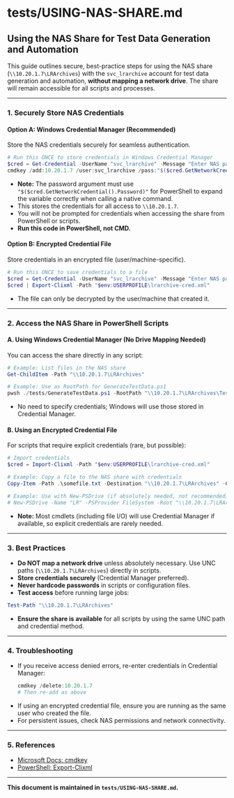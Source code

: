 # tests/USING-NAS-SHARE.md

## Using the NAS Share for Test Data Generation and Automation

This guide outlines secure, best-practice steps for using the NAS share (`\\10.20.1.7\LRArchives`) with the `svc_lrarchive` account for test data generation and automation, **without mapping a network drive**. The share will remain accessible for all scripts and processes.

---

### 1. **Securely Store NAS Credentials**

#### **Option A: Windows Credential Manager (Recommended)**
Store the NAS credentials securely for seamless authentication.

```powershell
# Run this ONCE to store credentials in Windows Credential Manager
$cred = Get-Credential -UserName "svc_lrarchive" -Message "Enter NAS password"
cmdkey /add:10.20.1.7 /user:svc_lrarchive /pass:"$($cred.GetNetworkCredential().Password)"
```
- **Note:** The password argument must use `"$($cred.GetNetworkCredential().Password)"` for PowerShell to expand the variable correctly when calling a native command.
- This stores the credentials for all access to `\\10.20.1.7`.
- You will not be prompted for credentials when accessing the share from PowerShell or scripts.
- **Run this code in PowerShell, not CMD.**

#### **Option B: Encrypted Credential File**
Store credentials in an encrypted file (user/machine-specific).

```powershell
# Run this ONCE to save credentials to a file
$cred = Get-Credential -UserName "svc_lrarchive" -Message "Enter NAS password"
$cred | Export-Clixml -Path "$env:USERPROFILE\lrarchive-cred.xml"
```
- The file can only be decrypted by the user/machine that created it.

---

### 2. **Access the NAS Share in PowerShell Scripts**

#### **A. Using Windows Credential Manager (No Drive Mapping Needed)**

You can access the share directly in any script:

```powershell
# Example: List files in the NAS share
Get-ChildItem -Path "\\10.20.1.7\LRArchives"

# Example: Use as RootPath for GenerateTestData.ps1
pwsh ./tests/GenerateTestData.ps1 -RootPath "\\10.20.1.7\LRArchives\TestData" -FolderCount 5000 -MinFiles 20 -MaxFiles 500 -MaxFileSizeMB 10
```
- No need to specify credentials; Windows will use those stored in Credential Manager.

#### **B. Using an Encrypted Credential File**

For scripts that require explicit credentials (rare, but possible):

```powershell
# Import credentials
$cred = Import-Clixml -Path "$env:USERPROFILE\lrarchive-cred.xml"

# Example: Copy a file to the NAS share with credentials
Copy-Item -Path .\somefile.txt -Destination "\\10.20.1.7\LRArchives" -Credential $cred

# Example: Use with New-PSDrive (if absolutely needed, not recommended)
# New-PSDrive -Name "LR" -PSProvider FileSystem -Root "\\10.20.1.7\LRArchives" -Credential $cred -Persist
```
- **Note:** Most cmdlets (including file I/O) will use Credential Manager if available, so explicit credentials are rarely needed.

---

### 3. **Best Practices**

- **Do NOT map a network drive** unless absolutely necessary. Use UNC paths (`\\10.20.1.7\LRArchives`) directly in scripts.
- **Store credentials securely** (Credential Manager preferred).
- **Never hardcode passwords** in scripts or configuration files.
- **Test access** before running large jobs:

```powershell
Test-Path "\\10.20.1.7\LRArchives"
```
- **Ensure the share is available** for all scripts by using the same UNC path and credential method.

---

### 4. **Troubleshooting**

- If you receive access denied errors, re-enter credentials in Credential Manager:
  ```powershell
  cmdkey /delete:10.20.1.7
  # Then re-add as above
  ```
- If using an encrypted credential file, ensure you are running as the same user who created the file.
- For persistent issues, check NAS permissions and network connectivity.

---

### 5. **References**
- [Microsoft Docs: cmdkey](https://docs.microsoft.com/en-us/windows-server/administration/windows-commands/cmdkey)
- [PowerShell: Export-Clixml](https://docs.microsoft.com/en-us/powershell/module/microsoft.powershell.utility/export-clixml)

---

**This document is maintained in `tests/USING-NAS-SHARE.md`.** 